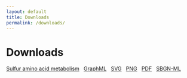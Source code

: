 ```yaml
---
layout: default
title: Downloads
permalink: /downloads/
---
```


# Downloads

[Sulfur amino acid metabolism](/001) &nbsp; 
[GraphML](../downloads/001_Sulfur_amino_acids/Sulfur_amino_acids.graphml) &nbsp; 
[SVG](../downloads/001_Sulfur_amino_acids/Sulfur_amino_acids.svg) &nbsp; 
[PNG](../downloads/001_Sulfur_amino_acids/Sulfur_amino_acids.png) &nbsp; 
[PDF](../downloads/001_Sulfur_amino_acids/Sulfur_amino_acids.pdf) &nbsp; 
[SBGN-ML](../downloads/001_Sulfur_amino_acids/Sulfur_amino_acids.sbgn) &nbsp; 
